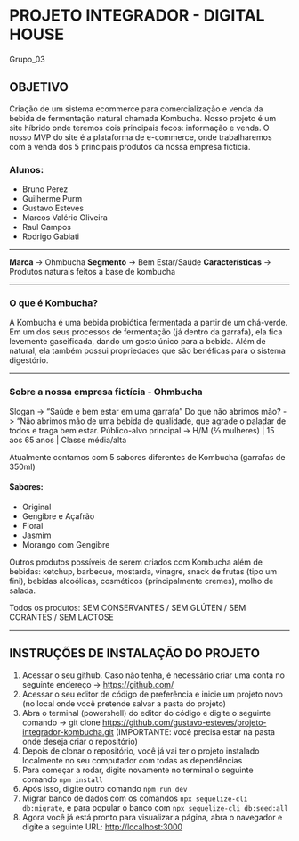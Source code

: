 # PROJETO INTEGRADOR - DIGITAL HOUSE

Grupo_03

## OBJETIVO
Criação de um sistema ecommerce para comercialização e venda da bebida de fermentação natural chamada Kombucha.
Nosso projeto é um site híbrido onde teremos dois principais focos: informação e venda.
O nosso MVP do site é a plataforma de e-commerce, onde trabalharemos com a venda dos 5 principais produtos da nossa empresa fictícia.

### Alunos:
 - Bruno Perez
 - Guilherme Purm
 - Gustavo Esteves
 - Marcos Valério Oliveira
 - Raul Campos
 - Rodrigo Gabiati

----
**Marca** → Ohmbucha
**Segmento** → Bem Estar/Saúde
**Características** → Produtos naturais feitos a base de kombucha

----
### O que é Kombucha?

A Kombucha é uma bebida probiótica fermentada a partir de um chá-verde.
Em um dos seus processos de fermentação (já dentro da garrafa), ela fica levemente gaseificada, dando um gosto único para a bebida. Além de natural, ela também possui propriedades que são benéficas para o sistema digestório.

----

### Sobre a nossa empresa fictícia - Ohmbucha

Slogan -> “Saúde e bem estar em uma garrafa”
Do que não abrimos mão? -> “Não abrimos mão de uma bebida de qualidade, que agrade o paladar de todos e traga bem estar.
Público-alvo principal -> H/M (⅔ mulheres) | 15 aos 65 anos | Classe média/alta

Atualmente contamos com 5 sabores diferentes de Kombucha (garrafas de 350ml)

#### Sabores:
 - Original
 - Gengibre e Açafrão
 - Floral
 - Jasmim
 - Morango com Gengibre

Outros produtos possíveis de serem criados com Kombucha além de bebidas: ketchup, barbecue, mostarda, vinagre, snack de frutas (tipo um fini), bebidas alcoólicas, cosméticos (principalmente cremes), molho de salada.

Todos os produtos: SEM CONSERVANTES / SEM GLÚTEN / SEM CORANTES / SEM LACTOSE

-----------------------------------------------------------------------------

## INSTRUÇÕES DE INSTALAÇÃO DO PROJETO

1) Acessar o seu github. Caso não tenha, é necessário criar uma conta no seguinte endereço -> https://github.com/
2) Acessar o seu editor de código de preferência e inicie um projeto novo (no local onde você pretende salvar a pasta do projeto)
3) Abra o terminal (powershell) do editor do código e digite o seguinte comando -> git clone https://github.com/gustavo-esteves/projeto-integrador-kombucha.git (IMPORTANTE: você precisa estar na pasta onde deseja criar o repositório)
4) Depois de clonar o repositório, você já vai ter o projeto instalado localmente no seu computador com todas as dependências
5) Para começar a rodar, digite novamente no terminal o seguinte comando `npm install`
6) Após isso, digite outro comando `npm run dev`
7) Migrar banco de dados com os comandos `npx sequelize-cli db:migrate`, e para popular o banco com `npx sequelize-cli db:seed:all`
8) Agora você já está pronto para visualizar a página, abra o navegador e digite a seguinte URL: [http://localhost:3000](http://localhost:3000)
